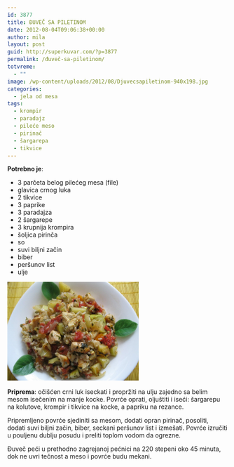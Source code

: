 ```yaml
---
id: 3877
title: ĐUVEČ SA PILETINOM
date: 2012-08-04T09:06:38+00:00
author: mila
layout: post
guid: http://superkuvar.com/?p=3877
permalink: /đuveč-sa-piletinom/
totvreme:
  - ""
image: /wp-content/uploads/2012/08/Djuvecsapiletinom-940x198.jpg
categories:
  - jela od mesa
tags:
  - krompir
  - paradajz
  - pileće meso
  - pirinač
  - šargarepa
  - tikvice
---
```

**Potrebno je**:

  * 3 parčeta belog pilećeg mesa (file)
  * glavica crnog luka
  * 2 tikvice
  * 3 paprike
  * 3 paradajza
  * 2 šargarepe
  * 3 krupnija krompira
  * šoljica pirinča
  * so
  * suvi biljni začin
  * biber
  * peršunov list
  * ulje

<img class="alignnone size-medium wp-image-3878" title="Djuvecsapiletinom" src="/wp-content/uploads/2012/08/Djuvecsapiletinom-1024x768.jpg" alt="" width="300" height="225" /> 

**Priprema**: očišćen crni luk iseckati i propržiti na ulju zajedno sa belim mesom isečenim na manje kocke. Povrće oprati, oljuštiti i iseći: šargarepu na kolutove, krompir i tikvice na kocke, a papriku na rezance.

Pripremljeno povrće sjediniti sa mesom, dodati opran pirinač, posoliti, dodati suvi biljni začin, biber, seckani peršunov list i izmešati. Povrće izručiti u pouljenu dublju posudu i preliti toplom vodom da ogrezne.

Đuveč peći u prethodno zagrejanoj pećnici na 220 stepeni oko 45 minuta, dok ne uvri tečnost a meso i povrće budu mekani.
